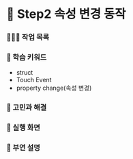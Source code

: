 # 📌 Step2 속성 변경 동작   
### **🧑🏼‍💻 작업 목록**    

### **💭 학습 키워드**   
- struct
- Touch Event
- property change(속성 변경)

### **🤔 고민과 해결**   

### **💬  실행 화면**   

### **💬 부연 설명**   